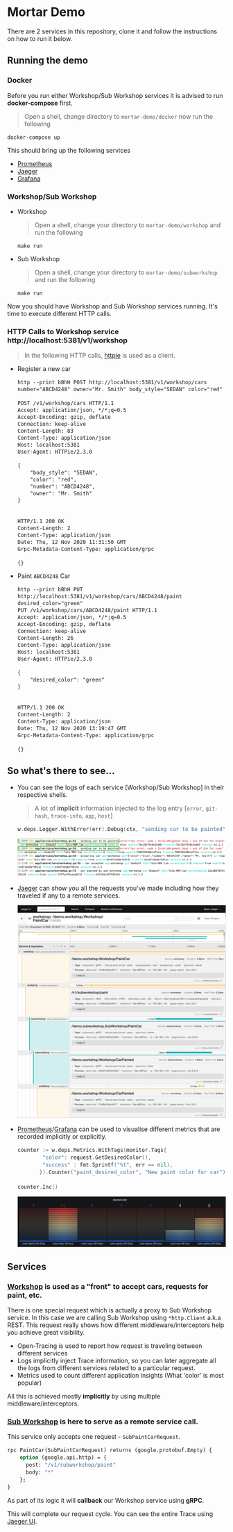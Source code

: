 # Mortar Demo

There are 2 services in this repository, clone it and follow the instructions on how to run it below.  

## Running the demo

### Docker

Before you run either Workshop/Sub Workshop services it is advised to run **docker-compose** first.

> Open a shell, change directory to `mortar-demo/docker` now run the following
```shell script
docker-compose up
``` 

This should bring up the following services

* [Prometheus](http://localhost:9090) 
* [Jaeger](http://localhost:16686)
* [Grafana](http://localhost:3000)

### Workshop/Sub Workshop

* Workshop
    > Open a shell, change your directory to `mortar-demo/workshop` and run the following
    ```shell script
    make run
    ```

* Sub Workshop
    > Open a shell, change your directory to `mortar-demo/subworkshop` and run the following
    ```shell script
    make run
    ```

Now you should have Workshop and Sub Workshop services running. It's time to execute different HTTP calls.

### HTTP Calls to Workshop service **http://localhost:5381/v1/workshop**

> In the following HTTP calls, [httpie](https://httpie.io/) is used as a client.

* Register a new car
    ```shell script
    http --print bBhH POST http://localhost:5381/v1/workshop/cars number="ABCD4248" owner="Mr. Smith" body_style="SEDAN" color="red"
     
    POST /v1/workshop/cars HTTP/1.1
    Accept: application/json, */*;q=0.5
    Accept-Encoding: gzip, deflate
    Connection: keep-alive
    Content-Length: 83
    Content-Type: application/json
    Host: localhost:5381
    User-Agent: HTTPie/2.3.0

    {
        "body_style": "SEDAN",
        "color": "red",
        "number": "ABCD4248",
        "owner": "Mr. Smith"
    }


    HTTP/1.1 200 OK
    Content-Length: 2
    Content-Type: application/json
    Date: Thu, 12 Nov 2020 11:31:50 GMT
    Grpc-Metadata-Content-Type: application/grpc

    {}
    ```

* Paint `ABCD4248` Car
    ```shell script
    http --print bBhH PUT http://localhost:5381/v1/workshop/cars/ABCD4248/paint desired_color="green"
    PUT /v1/workshop/cars/ABCD4248/paint HTTP/1.1
    Accept: application/json, */*;q=0.5
    Accept-Encoding: gzip, deflate
    Connection: keep-alive
    Content-Length: 26
    Content-Type: application/json
    Host: localhost:5381
    User-Agent: HTTPie/2.3.0

    {
        "desired_color": "green"
    }


    HTTP/1.1 200 OK
    Content-Length: 2
    Content-Type: application/json
    Date: Thu, 12 Nov 2020 13:19:47 GMT
    Grpc-Metadata-Content-Type: application/grpc

    {}
    ```
## So what's there to see...

* You can see the logs of each service [Workshop/Sub Workshop] in their respective shells.
    
    > A lot of **implicit** information injected to the log entry [`error`, `git-hash`, `trace-info`, `app`, `host`] 
    ```go
    w.deps.Logger.WithError(err).Debug(ctx, "sending car to be painted") // Line 56
    ```
    ![logs](images/logs.png)
      
* [Jaeger](http://localhost:16686) can show you all the requests you've made including how they traveled if any to a remote services.
    
    ![jaeger](images/jaeger.png)    
    
* [Prometheus](http://localhost:9090)/[Grafana](http://localhost:3000) can be used to visualise different metrics that are recorded implicitly or explicitly.

    ```go
    counter := w.deps.Metrics.WithTags(monitor.Tags{
            "color": request.GetDesiredColor(),
            "success" : fmt.Sprintf("%t", err == nil),
           }).Counter("paint_desired_color", "New paint color for car")

    counter.Inc()
    ```
    ![grafana](images/grafana-desired-color.png)

## Services

### [Workshop](workshop) is used as a "front" to accept cars, requests for paint, etc.

There is one special request which is actually a proxy to Sub Workshop service.
In this case we are calling Sub Workshop using `*http.Client` a.k.a REST.
This request really shows how different middleware/interceptors help you achieve great visibility.

* Open-Tracing is used to report how request is traveling between different services
* Logs implicitly inject Trace information, so you can later aggregate all the logs from different services related to a particular request.
* Metrics used to count different application insights (What 'color' is most popular)

All this is achieved mostly **implicitly** by using multiple middleware/interceptors. 

### [Sub Workshop](subworkshop) is here to serve as a remote service call.

This service only accepts one request - `SubPaintCarRequest`.

```protobuf
rpc PaintCar(SubPaintCarRequest) returns (google.protobuf.Empty) {
    option (google.api.http) = {
      post: "/v1/subworkshop/paint"
      body: "*"
    };
}
```

As part of its logic it will **callback** our Workshop service using **gRPC**.

This will complete our request cycle. You can see the entire Trace using [Jaeger UI](http://localhost:16686). 

